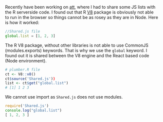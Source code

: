 Recently have been working on [att](https://github.com/ATFutures/activeTransportToolbox), where I had to share some JS lists with the R serverside code. I found out that R [V8](https://github.com/jeroen/V8) package is obviously not able to run in the browser so things cannot be as rosey as they are in Node. Here is how it worked:

``` js
//Shared.js file
global.list = [1, 2, 3]
```

The R V8 package, without other libraries is not able to use CommonJS (modules.exports) keywords. That is why we use the `global` keyword. I found out it is shared between the V8 engine and the React based code (Node environment).

``` r
# plumber.R file
ct <- V8::v8()
ct$source('Shared.js'))
list <- ct$get("global.list")
# [1] 1 2 3
```
We cannot use import as `Shared.js` does not use modules.
``` js
require('Shared.js')
console.log("global.list")
[ 1, 2, 3 ]
```
